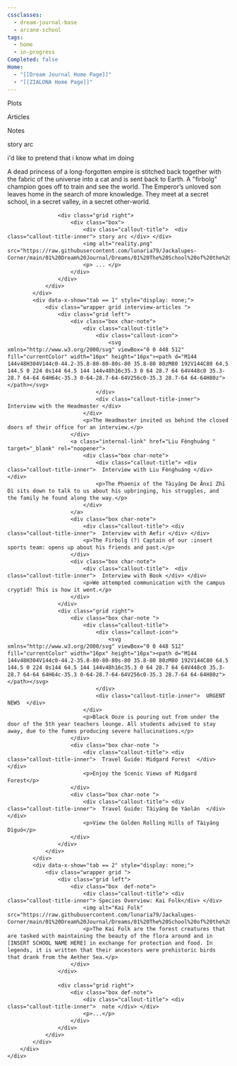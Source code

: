 ```yaml
---
cssclasses:
  - dream-journal-base
  - arcane-school
tags:
  - home
  - in-progress
Completed: false
Home:
  - "[[Dream Journal Home Page]]"
  - "[[ZIALONA Home Page]]"
---
```

<div class="block-language-tabs">
	<div data-x-data="{ tab: 0 }">
		<div class="html-tabs">
			<div class="html-tab html-tab-active" data-x-bind:class="{ 'html-tab-active': tab == 0 }" data-x-on:click="tab = 0"><p>Plots</p></div>
			<div class="html-tab html-tab-not-first" data-x-bind:class="{ 'html-tab-active': tab == 1 }" data-x-on:click="tab = 1"><p>Articles</p></div>
			<div class="html-tab html-tab-not-first" data-x-bind:class="{ 'html-tab-active': tab == 2 }" data-x-on:click="tab = 2"><p>Notes</p></div>
		</div>
		<div class="html-tab-content">
			<div data-x-show="tab == 0" style="">
				<div class="wrapper grid ">
					<div class="grid left">
						<div class="box">
							<div class="callout-title">  <div class="callout-title-inner">  story arc</div> </div>
							<p>i'd like to pretend that i know what im doing</p>
							<p> A dead princess of a long-forgotten empire is stitched back together with the fabric of the universe into a cat and is sent back to Earth. A "firbolg" champion goes off to train and see the world. The Emperor’s unloved son leaves home in the search of more knowledge. They meet at a secret school, in a secret valley, in a secret other-world. </p>
						</div>
					</div>
					
					<div class="grid right">
						<div class="box">
							<div class="callout-title">  <div class="callout-title-inner"> story arc </div> </div>
							<img alt="reality.png" src="https://raw.githubusercontent.com/lunaria79/Jackalupes-Corner/main/01%20Dream%20Journal/Dreams/01%20The%20School%20of%20the%20Arcane/00%20Images/Reality.png">
							<p> ... </p>
						</div>
					</div>
				</div>				
			</div>
			<div data-x-show="tab == 1" style="display: none;">
				<div class="wrapper grid interview-articles ">
					<div class="grid left">
						<div class="box char-note">
							<div class="callout-title">
								<div class="callout-icon">
									<svg xmlns="http://www.w3.org/2000/svg" viewBox="0 0 448 512" fill="currentColor" width="16px" height="16px"><path d="M144 144v48H304V144c0-44.2-35.8-80-80-80s-80 35.8-80 80zM80 192V144C80 64.5 144.5 0 224 0s144 64.5 144 144v48h16c35.3 0 64 28.7 64 64V448c0 35.3-28.7 64-64 64H64c-35.3 0-64-28.7-64-64V256c0-35.3 28.7-64 64-64H80z"></path></svg>
								</div>
								<div class="callout-title-inner">  Interview with the Headmaster </div>
							</div>
							<p>The Headmaster invited us behind the closed doors of their office for an interview.</p>
						</div>
						<a class="internal-link" href="Liu Fènghuáng " target="_blank" rel="noopener">
							<div class="box char-note">
								<div class="callout-title"> <div class="callout-title-inner">  Interview with Liu Fènghuáng </div> </div>
								<p>The Phoenix of the Tàiyáng De Ānxí Zhī Dì sits down to talk to us about his upbringing, his struggles, and the family he found along the way.</p>
							</div>
						</a>
						<div class="box char-note">
							<div class="callout-title"> <div class="callout-title-inner">  Interview with Aefir </div> </div>
							<p>The Firbolg (?) Captain of our :insert sports team: opens up about his friends and past.</p>
						</div>
						<div class="box char-note">
							<div class="callout-title">  <div class="callout-title-inner">  Interview with Book </div> </div>
							<p>We attempted communication with the campus cryptid! This is how it went.</p>
						</div>
					</div>
					<div class="grid right">
						<div class="box char-note ">
							<div class="callout-title">
								<div class="callout-icon">
									<svg xmlns="http://www.w3.org/2000/svg" viewBox="0 0 448 512" fill="currentColor" width="16px" height="16px"><path d="M144 144v48H304V144c0-44.2-35.8-80-80-80s-80 35.8-80 80zM80 192V144C80 64.5 144.5 0 224 0s144 64.5 144 144v48h16c35.3 0 64 28.7 64 64V448c0 35.3-28.7 64-64 64H64c-35.3 0-64-28.7-64-64V256c0-35.3 28.7-64 64-64H80z"></path></svg>
								</div>
								<div class="callout-title-inner">  URGENT NEWS  </div>
							</div>
							<p>Black Ooze is pouring out from under the door of the 5th year teachers lounge. All students advised to stay away, due to the fumes producing severe hallucinations.</p>
						</div>
						<div class="box char-note ">
							<div class="callout-title"> <div class="callout-title-inner">  Travel Guide: Midgard Forest  </div> </div>
							<p>Enjoy the Scenic Views of Midgard Forest</p>
						</div>
						<div class="box char-note ">
							<div class="callout-title"> <div class="callout-title-inner">  Travel Guide: Tàiyáng De Yáolán  </div> </div>
							<p>View the Golden Rolling Hills of Tàiyáng Dìguó</p>
						</div>
					</div>
				</div>
			</div>
			<div data-x-show="tab == 2" style="display: none;">
				<div class="wrapper grid ">
					<div class="grid left">
						<div class="box  def-note">
							<div class="callout-title"> <div class="callout-title-inner"> Species Overview: Kai Folk</div> </div>
							<img alt="Kai Folk" src="https://raw.githubusercontent.com/lunaria79/Jackalupes-Corner/main/01%20Dream%20Journal/Dreams/01%20The%20School%20of%20the%20Arcane/00%20Images/Kai%20Folk.jpg">
							<p>The Kai Folk are the forest creatures that are tasked with maintaining the beauty of the flora around and in [INSERT SCHOOL NAME HERE] in exchange for protection and food. In legends, it is written that their ancestors were prehistoric birds that drank from the Aether Sea.</p>
						</div>
					</div>
					
					<div class="grid right">
						<div class="box def-note">
							<div class="callout-title"> <div class="callout-title-inner">  note </div> </div>
							<p>...</p>
						</div>
					</div>
				</div>
			</div>
		</div>
	</div>
</div>